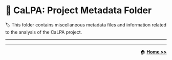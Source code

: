 # :open_file_folder: CaLPA: Project Metadata Folder

:label: This folder contains miscellaneous metadata files and information related to the analysis of the CaLPA project.

----


----

<div align="right">

:house: [**Home >>**](../)

</div>